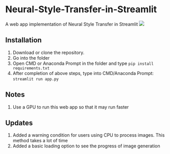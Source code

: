 # Neural-Style-Transfer-in-Streamlit
A web app implementation of Neural Style Transfer in Streamlit
<img src="https://user-images.githubusercontent.com/52783742/123541873-345acf00-d764-11eb-93b9-4dbe1e3fc90b.gif"/>

## Installation
1. Download or clone the repository.
2. Go into the folder
3. Open CMD or Anaconda Prompt in the folder and type
```pip install requirements.txt```
4. After completion of above steps, type into CMD/Anaconda Prompt:<br>
```streamlit run app.py```
## Notes
1. Use a GPU to run this web app so that it may run faster
## Updates
1. Added a warning condition for users using CPU to process images. This method takes a lot of time
2. Added a basic loading option to see the progress of image generation
